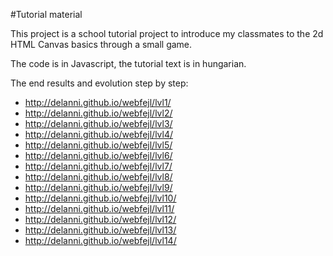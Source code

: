 #Tutorial material

This project is a school tutorial project to introduce my classmates to the 2d HTML Canvas basics through a small game.

The code is in Javascript, the tutorial text is in hungarian.

The end results and evolution step by step:
 * http://delanni.github.io/webfejl/lvl1/ 
 * http://delanni.github.io/webfejl/lvl2/
 * http://delanni.github.io/webfejl/lvl3/
 * http://delanni.github.io/webfejl/lvl4/
 * http://delanni.github.io/webfejl/lvl5/
 * http://delanni.github.io/webfejl/lvl6/
 * http://delanni.github.io/webfejl/lvl7/
 * http://delanni.github.io/webfejl/lvl8/
 * http://delanni.github.io/webfejl/lvl9/
 * http://delanni.github.io/webfejl/lvl10/
 * http://delanni.github.io/webfejl/lvl11/
 * http://delanni.github.io/webfejl/lvl12/
 * http://delanni.github.io/webfejl/lvl13/
 * http://delanni.github.io/webfejl/lvl14/
